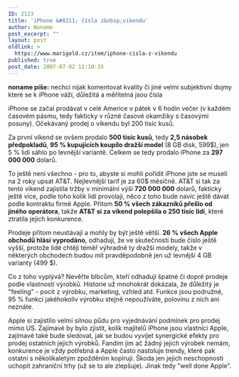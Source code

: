```yaml
---
ID: 2123
title: 'iPhone &#8211; čísla z&nbsp;víkendu'
author: Noname
post_excerpt: ""
layout: post
oldlink: >
  https://www.marigold.cz/item/iphone-cisla-z-vikendu
published: true
post_date: 2007-07-02 11:10:35
---
```

<strong>noname píše:</strong> nechci nijak komentovat kvality či jiné velmi subjektivní dojmy které se k iPhone váží, důležitá a měřitelná jsou čísla

iPhone se začal prodávat v celé Americe v pátek v 6 hodin večer (v každém časovém pásmu, tedy fakticky v různé časové okamžiky s časovými posuny). Očekávaný prodej o víkendu byl 200 tisíc kusů.

Za první víkend se ovšem prodalo <strong>500 tisíc kusů</strong>, tedy <strong>2,5 násobek předpokladů</strong>, <strong>95 % kupujících koupilo dražší model</strong> (8 GB disk, 599$), jen 5 % lidí sáhlo po levnější variantě.  Celkem se tedy prodalo iPhone za <strong>297 000 000</strong> dolarů.

To ještě není všechno - pro to, abyste si mohli pořídit iPhone jste se museli na 2 roky upsat AT&T. Nejlevnější tarif je za 60$ měsíčně. AT&T si tak za tento víkend zajistila tržby v minimální výši <strong>720 000 000</strong> dolarů, fakticky ještě více, podle toho kolik lidí provolají, něco z toho bude navíc ještě dávat podle kontraktu firmě Apple. Přitom <strong>50 % všech zákazníků přešlo od jiného operátora</strong>, takže <strong>AT&T si za víkend polepšila o 250 tisíc lidí</strong>, které ztratila jejich konkurence.

Prodeje přitom neustávají a mohly by být ještě větší. <strong>26 % všech Apple obchodů hlásí vyprodáno</strong>, odhaduji, že ve skutečnosti bude číslo ještě vyšší, protože lidé chtějí téměř výhradně ty dražší modely, takže v některých obchodech budou mít pravděpodobně jen už levnější 4 GB varianty (499 $).

Co z toho vyplývá? Nevěřte blbcům, kteří odhadují špatné či dopré prodeje podle vlastností výrobků. Historie už mnohokrát dokázala, že důležitý je "feeling" - pocit z výrobku, marketing, vzhled atd. Funkce jsou podružné, 95 % funkcí jakéhokoliv výrobku stejně nepoužíváte, polovinu z nich ani neznáte.

Apple si zajistilo velmi silnou půdu pro vyjednávání podmínek pro prodej mimo US. Zajímavé by bylo zjistit, kolik majitelů iPhone jsou vlastníci Apple, zajímavé také bude sledovat, jak se budou vyvíjet synergické efekty pro prodej ostatních jejich výrobků. Fandím jim ač žádný jejich výrobek nemám, konkurence je vždy potřebná a Apple často nastoluje trendy, které pak ostatní s několikaletým zpožděním kopírují. Škoda jen jejich neschopnosti uchopit zahraniční trhy (už se to ale zlepšuje). Jinak tedy "well done Apple".